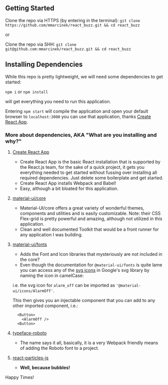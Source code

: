 ## Getting Started 

Clone the repo via HTTPS (by entering in the terminal):
`git clone https://github.com/mmarcinek/react_buzz.git && cd react_buzz`

or

Clone the repo via SHH:
`git clone git@github.com:mmarcinek/react_buzz.git && cd react_buzz`

## Installing Dependencies

While this repo is pretty lightweight, we will need some dependencies to get started:

`npm i` or `npm install`

will get everything you need to run this application.

Entering `npm start` will compile the application and open your default browser to `localhost:3000` you can use that application, thanks [Create React App](https://github.com/facebookincubator/create-react-app).

### More about dependencies, AKA "What are you installing and why?"

1. [Create React App](https://github.com/facebookincubator/create-react-app)
    * Create React App is the basic React installation that is supported by the React.js team, for the sake of a quick project, it gets you everything needed to get started without fussing over installing all required dependencies. Just delete some boilerplate and get started.  
    * Create React App installs Webpack and Babel!
    * Easy, although a bit bloated for this application.

2. [material-ui/core](https://github.com/mui-org/material-ui)
    * Material-UI/core offers a great variety of wonderful themes, components and utilities and is easily customizable. Note: their CSS Flex-grid is pretty powerful and amazing, although not utilized in this application.
    * Clean and well documented Toolkit that would be a front runner for any application I was building.

3. [material-ui/fonts](https://github.com/mui-org/material-ui)
    * Adds the Font and Icon libraries that mysteriously are not included in the core?
    * Even though the documentation for `@material-ui/fonts` is quite lame you can access any of the [svg icons](https://material.io/tools/icons/?style=baseline) in Google's svg library by naming the icon in camelCase:
    
    i.e. the svg icon for `alarm_off` can be imported as `'@material-ui/icons/AlarmOff'`. 
    
    This then gives you an injectable component that you can add to any other imported component, i.e.:
    ```
      <Button>
        <AlarmOff />
      <Button>
    ```
4. [typeface-roboto](https://github.com/KyleAMathews/typefaces/tree/master/packages/roboto)
    * The name says it all, basically, it is a very Webpack friendly means of adding the Roboto font to a project.
5. [react-particles-js](https://github.com/Wufe/react-particles-js)
    * **Well, because bubbles!**

Happy Times!
